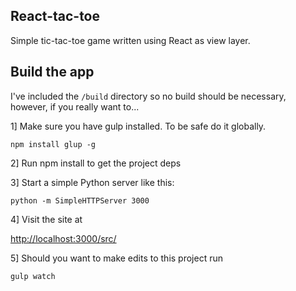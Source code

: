 React-tac-toe
----
Simple tic-tac-toe game written using React as view layer.


Build the app
----

I've included the `/build` directory so no build should be necessary,
however, if you really want to...

1] Make sure you have gulp installed. To be safe do it globally.

    npm install glup -g

2] Run npm install to get the project deps

3] Start a simple Python server like this:

    python -m SimpleHTTPServer 3000

4] Visit the site at 

[http://localhost:3000/src/](http://localhost:3000/src/)

5] Should you want to make edits to this project run

    gulp watch
